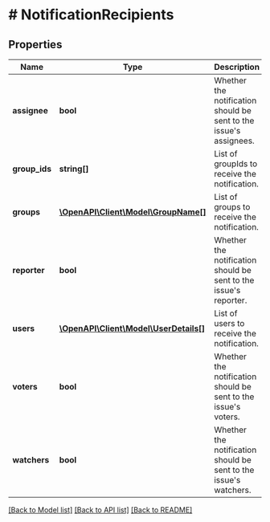 # # NotificationRecipients

## Properties

Name | Type | Description | Notes
------------ | ------------- | ------------- | -------------
**assignee** | **bool** | Whether the notification should be sent to the issue&#39;s assignees. | [optional]
**group_ids** | **string[]** | List of groupIds to receive the notification. | [optional]
**groups** | [**\OpenAPI\Client\Model\GroupName[]**](GroupName.md) | List of groups to receive the notification. | [optional]
**reporter** | **bool** | Whether the notification should be sent to the issue&#39;s reporter. | [optional]
**users** | [**\OpenAPI\Client\Model\UserDetails[]**](UserDetails.md) | List of users to receive the notification. | [optional]
**voters** | **bool** | Whether the notification should be sent to the issue&#39;s voters. | [optional]
**watchers** | **bool** | Whether the notification should be sent to the issue&#39;s watchers. | [optional]

[[Back to Model list]](../../README.md#models) [[Back to API list]](../../README.md#endpoints) [[Back to README]](../../README.md)
